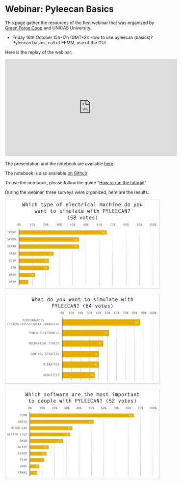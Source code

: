 
Webinar: Pyleecan Basics
========================

This page gather the resources of the first webinar that was organized by [Green Forge Coop](https://www.linkedin.com/company/greenforgecoop/about/) and UNICAS University.

- Friday 16th October 15h-17h (GMT+2): How to use pyleecan (basics)? Pyleecan basics, call of FEMM, use of the GUI

Here is the replay of the webinar:

<iframe width="560" height="315" src="https://www.youtube.com/embed/e_jbbsHUq3E" frameborder="0" allow="accelerometer; autoplay; clipboard-write; encrypted-media; gyroscope; picture-in-picture" allowfullscreen></iframe>

The presentation and the notebook are available [here](https://www.pyleecan.org/notebook/PYLEECAN_webinar_2020_10_16.zip). 

The notebook is also available [on Github](https://github.com/Eomys/pyleecan/tree/master/Tutorials)

To use the notebook, please follow the guide "[How to run the tutorial](tutorials.md)"

During the webinar, three surveys were organized, here are the results:

![](_static/sondage_pyleecan1.png)

![](_static/sondage_pyleecan2.png)

![](_static/sondage_pyleecan3.png)
